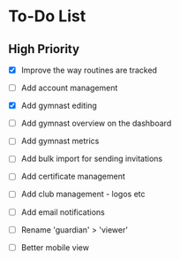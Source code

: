 # To-Do List

## High Priority
- [x] Improve the way routines are tracked
- [ ] Add account management
- [x] Add gymnast editing
- [ ] Add gymnast overview on the dashboard
- [ ] Add gymnast metrics
- [ ] Add bulk import for sending invitations
- [ ] Add certificate management
- [ ] Add club management - logos etc
- [ ] Add email notifications
- [ ] Rename 'guardian' > 'viewer'
- [ ] Better mobile view

